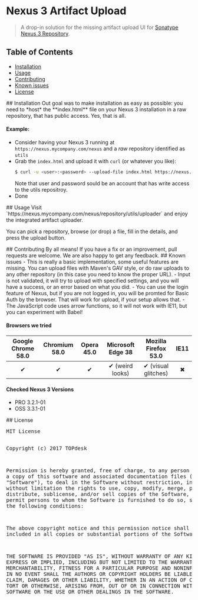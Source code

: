 # Nexus 3 Artifact Upload
> A drop-in solution for the missing artifact upload UI for [Sonatype Nexus 3 Repository](https://www.sonatype.com/nexus-repository-oss).

## Table of Contents
- [Installation](#installation)
- [Usage](#usage)
- [Contributing](#contributing)
- [Known issues](#known_issues)
- [License](#license)

<a name="installation"/>
## Installation
Out goal was to make installation as easy as possible: you need to *host* the **index.html** file on your Nexus 3 installation in a raw repository, that has public access. Yes, that is all.

#### Example:
- Consider having your Nexus 3 running at `https://nexus.mycompany.com/nexus` and a *raw* repository identified as `utils`
- Grab the `index.html` and upload it with `curl` (or whatever you like):
  ```bash
  $ curl -u <user>:<password> --upload-file index.html https://nexus.mycompany.com/nexus/repository/utils/uploader
  ```
  Note that user and password sould be an account that has write access to the utils repositroy.
- Done

<a name="usage"/>
## Usage
Visit `https://nexus.mycompany.com/nexus/repository/utils/uploader` and enjoy the integrated artifact uploader.

You can pick a repository, browse (or drop) a file, fill in the details, and press the upload button.

<a name="contributing"/>
## Contributing
By all means! If you have a fix or an improvement, pull requests are welcome. We are also happy to get any feedback.

<a name="known_issues"/>
## Known issues
- This is really a basic implementation, some useful features are missing. You can upload files with Maven's GAV style, or do raw uploads to any other repository (in this case you need to know the proper URL).
- Input is not validated, it will try to upload with specified settings, and you will have a success, or an error based on what you did.
- You can use the login feature of Nexus, but if you are not logged in, you will be promted for Basic Auth by the browser. That will work for upload, if your setup allows that.
- The JavaScript code uses arrow functions, so it will not work with IE11, but you can experiment with Babel!

#### Browsers we tried

| Google Chrome 58.0 | Chromium 58.0 | Opera 45.0 | Microsoft Edge 38 | Mozilla Firefox 53.0 | IE11 |
| :----------------: | :-----------: | :--------: | :---------------: | :------------------: | :--: |
| ✔                  | ✔             | ✔          | ✔ (weird looks)   | ✔ (visual glitches)  | ✖    |

#### Checked Nexus 3 Versions
- PRO 3.2.1-01
- OSS 3.3.1-01

<a name="license"/>
## License
<pre>MIT License

Copyright (c) 2017 TOPdesk

Permission is hereby granted, free of charge, to any person obtaining a copy
of this software and associated documentation files (the "Software"), to deal
in the Software without restriction, including without limitation the rights
to use, copy, modify, merge, publish, distribute, sublicense, and/or sell
copies of the Software, and to permit persons to whom the Software is
furnished to do so, subject to the following conditions:

The above copyright notice and this permission notice shall be included in all
copies or substantial portions of the Software.

THE SOFTWARE IS PROVIDED "AS IS", WITHOUT WARRANTY OF ANY KIND, EXPRESS OR
IMPLIED, INCLUDING BUT NOT LIMITED TO THE WARRANTIES OF MERCHANTABILITY,
FITNESS FOR A PARTICULAR PURPOSE AND NONINFRINGEMENT. IN NO EVENT SHALL THE
AUTHORS OR COPYRIGHT HOLDERS BE LIABLE FOR ANY CLAIM, DAMAGES OR OTHER
LIABILITY, WHETHER IN AN ACTION OF CONTRACT, TORT OR OTHERWISE, ARISING FROM,
OUT OF OR IN CONNECTION WITH THE SOFTWARE OR THE USE OR OTHER DEALINGS IN THE
SOFTWARE.</pre>
